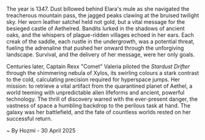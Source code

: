 
The year is 1347.  Dust billowed behind Elara's mule as she navigated the treacherous mountain pass, the jagged peaks clawing at the bruised twilight sky.  Her worn leather satchel held not gold, but a vital message for the besieged castle of Aethelred.  Bandits lurked in the shadows of ancient oaks, and the whispers of plague-ridden villages echoed in her ears.  Each creak of the saddle, each rustle in the undergrowth, was a potential threat, fueling the adrenaline that pushed her onward through the unforgiving landscape.  Survival, and the delivery of her message, were her only goals.

Centuries later, Captain Rexx "Comet" Valeria piloted the *Stardust Drifter* through the shimmering nebula of Xylos, its swirling colours a stark contrast to the cold, calculating precision required for hyperspace jumps.  Her mission: to retrieve a vital artifact from the quarantined planet of Aethel, a world teeming with unpredictable alien lifeforms and ancient, powerful technology.  The thrill of discovery warred with the ever-present danger, the vastness of space a humbling backdrop to the perilous task at hand. The galaxy was her battlefield, and the fate of countless worlds rested on her successful return.

~ By Hozmi - 30 April 2025
